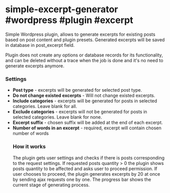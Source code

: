 # simple-excerpt-generator #wordpress #plugin #excerpt
Simple Wordpress plugin, allows to generate excerpts for existing posts based on post content and plugin presets.
Generated excerpts will be saved in database in post_excerpt field.

Plugin does not create any options or database records for its functionality, and can be deleted without a trace when the job is done and it's no need to generate excerpts anymore.

<h3>Settings</h3>
<ul>
    <li><strong>Post type</strong> - excerpts will be generated for selected post type.</li>
    <li><strong>Do not change existed excerpts</strong> - Will not change existed excerpts.</li>
    <li><strong>Include categories</strong> - excerpts will be generated for posts in selected categories. Leave blank for all.</li>
    <li><strong>Exclude categories</strong> - excerpts will not be generated for posts in selected categories. Leave blank for none.</li>
    <li><strong>Excerpt suffix</strong> - chosen suffix will be added at the end of each excerpt.</li>
    <li><strong>Number of words in an excerpt</strong> - required, excerpt will contain chosen number of words</li>
    
<h3>How it works</h3>
    The plugin gets user settings and checks if there is posts corresponding to the request settings. 
    If requested posts quantity > 0 the plugin shows posts quantity to be affected and asks user to proceed permission.
    If user chooses to proceed, the plugin generates excerpts by 20 at once by sending ajax requests one by one.
    The progress bar shows the current stage of generating process. 
    
